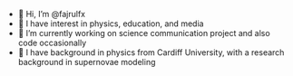 - 👋 Hi, I’m @fajrulfx
- 👀 I have interest in physics, education, and media
- 🌱 I’m currently working on science communication project and also code occasionally
- 🏫 I have background in physics from Cardiff University, with a research background in supernovae modeling

<!---
fajrulfx/fajrulfx is a ✨ special ✨ repository because its `README.md` (this file) appears on your GitHub profile.
You can click the Preview link to take a look at your changes.
--->
